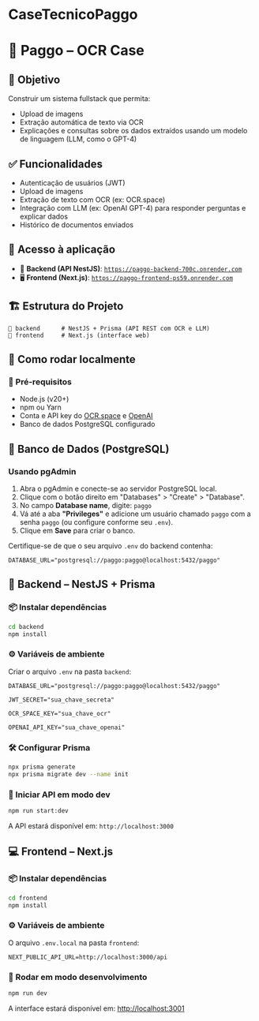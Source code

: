 # CaseTecnicoPaggo

# 📄 Paggo – OCR Case

## 🎯 Objetivo

Construir um sistema fullstack que permita:

- Upload de imagens
- Extração automática de texto via OCR
- Explicações e consultas sobre os dados extraídos usando um modelo de linguagem (LLM, como o GPT-4)

## ✅ Funcionalidades

- Autenticação de usuários (JWT)
- Upload de imagens
- Extração de texto com OCR (ex: OCR.space)
- Integração com LLM (ex: OpenAI GPT-4) para responder perguntas e explicar dados
- Histórico de documentos enviados

## 🔗 Acesso à aplicação

- 🔐 **Backend (API NestJS)**: [`https://paggo-backend-700c.onrender.com`](https://paggo-backend-700c.onrender.com)
- 🖥️ **Frontend (Next.js)**: [`https://paggo-frontend-ps59.onrender.com`](https://paggo-frontend-ps59.onrender.com)


## 🏗️ Estrutura do Projeto

```
📁 backend      # NestJS + Prisma (API REST com OCR e LLM)
📁 frontend     # Next.js (interface web)
```

## 🔧 Como rodar localmente

### 📌 Pré-requisitos

- Node.js (v20+)
- npm ou Yarn
- Conta e API key do [OCR.space](https://ocr.space/) e [OpenAI](https://platform.openai.com/)
- Banco de dados PostgreSQL configurado

## 🐳 Banco de Dados (PostgreSQL)

### Usando pgAdmin

1. Abra o pgAdmin e conecte-se ao servidor PostgreSQL local.
2. Clique com o botão direito em "Databases" > "Create" > "Database".
3. No campo **Database name**, digite: `paggo`
4. Vá até a aba **"Privileges"** e adicione um usuário chamado `paggo` com a senha `paggo` (ou configure conforme seu `.env`).
5. Clique em **Save** para criar o banco.

Certifique-se de que o seu arquivo `.env` do backend contenha:

```env
DATABASE_URL="postgresql://paggo:paggo@localhost:5432/paggo"
```

## 🧠 Backend – NestJS + Prisma

### 📦 Instalar dependências

```bash
cd backend
npm install
```

### ⚙️ Variáveis de ambiente

Criar o arquivo `.env` na pasta `backend`:

```env
DATABASE_URL="postgresql://paggo:paggo@localhost:5432/paggo"

JWT_SECRET="sua_chave_secreta"

OCR_SPACE_KEY="sua_chave_ocr"

OPENAI_API_KEY="sua_chave_openai"
```

### 🛠️ Configurar Prisma

```bash
npx prisma generate
npx prisma migrate dev --name init
```

### 🚀 Iniciar API em modo dev

```bash
npm run start:dev
```

A API estará disponível em: `http://localhost:3000`

## 💻 Frontend – Next.js

### 📦 Instalar dependências

```bash
cd frontend
npm install
```

### ⚙️ Variáveis de ambiente

O arquivo `.env.local` na pasta `frontend`:

```env
NEXT_PUBLIC_API_URL=http://localhost:3000/api
```

### 🚀 Rodar em modo desenvolvimento

```bash
npm run dev
```

A interface estará disponível em: [http://localhost:3001](http://localhost:3001)
